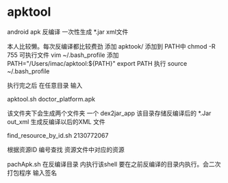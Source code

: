 # apktool
android apk 反编译 一次性生成 *.jar xml文件

本人比较懒。每次反编译都比较费劲
添加 apktook/ 添加到 PATH中
chmod -R 755 可执行文件
vim ~/.bash_profile
添加
PATH="/Users/imac/apktool:${PATH}"
export PATH
执行 source  ~/.bash_profile

执行完之后  在任意目录 输入

apktool.sh  doctor_platform.apk 

该文件夹下会生成两个文件夹 一个 dex2jar_app 该目录存储反编译后的 *.Jar
out_xml 生成反编译以后的XML 文件

find_resource_by_id.sh  2130772067  

根据资源ID 编号查找 资源文件中对应的资源

pachApk.sh  在反编译目录 内执行该shell 要在之前反编译的目录内执行。会二次打包程序 输入签名



